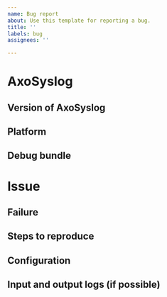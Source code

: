 ```yaml
---
name: Bug report
about: Use this template for reporting a bug.
title: ''
labels: bug
assignees: ''

---
```

# AxoSyslog
## Version of AxoSyslog
<!-- $ syslog-ng --version -->

## Platform
<!-- Name and version of OS -->

## Debug bundle
<!--
Create a debug bundle on your system with the syslog-ng-debun script which is included in the syslog-ng package.

Overview of the CLI options of syslog-ng-debun:
-r: run actual information gathering
-d: run syslog-ng in debug mode
-p: perform packet capture
-s: do strace
-t: timeout period for running debug/pcap/strace
-w: wait period before starting debug mode
-l: light information gathering (respects privacy)
-R: alternate installation directory for syslog-ng

$ syslog-ng-debun -r
-->

# Issue
## Failure
<!--
Backtrace, error messages or detailed description of failure comes here.

$ gdb syslog-ng
 run
-->

## Steps to reproduce
<!-- A description of how to trigger this bug. -->

## Configuration
<!-- $ cat /path/to/syslog-ng.conf -->

## Input and output logs (if possible)
